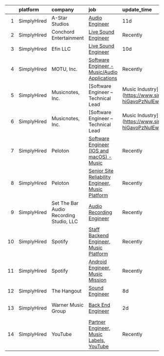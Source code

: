 

|    | platform    | company                                 | job                                                                                                                                                            | update_time   | location                |
|---:|:------------|:----------------------------------------|:---------------------------------------------------------------------------------------------------------------------------------------------------------------|:--------------|:------------------------|
|  1 | SimplyHired | A-Star Studios                          | [Audio Engineer](https://www.simplyhired.com/job/aRiTUwKxRWrRPArp1D7yFvOGWlSQXyszEPUoWtaJm6GplKNmaIHzrw?q=music+engineer)                                      | 11d           | Dallas, TX              |
|  2 | SimplyHired | Conchord Entertainment                  | [Live Sound Engineer](https://www.simplyhired.com/job/UEA40oo_tuyiPqvpC2XRNDDUAd6VWYQaSSZopTq90hge9e7ynS5vdw?q=music+engineer)                                 | Recently      | Boston, MA              |
|  3 | SimplyHired | Efin LLC                                | [Live Sound Engineer](https://www.simplyhired.com/job/1atPu-HCbdyZUhdJsDP6rpHZyCMqko22F9KdnlhSuWcNfSamXlEQVw?q=music+engineer)                                 | 10d           | Tampa, FL               |
|  4 | SimplyHired | MOTU, Inc.                              | [Software Engineer - Music/Audio Applications](https://www.simplyhired.com/job/VuLJ-igMUjfIMfjwleX6wwPZbjhPLCU5FU_neKZXVevucWcq5lQRNg?q=music+engineer)        | Recently      | Cambridge, MA           |
|  5 | SimplyHired | Musicnotes, Inc.                        | [Software Engineer – Technical Lead | Music Industry](https://www.simplyhired.com/job/hXNTMTE5fb0hsgbG51H7NHPfyD_Khna4Ey86Zlxt-hiGavoPzNuIEw?q=music+engineer) | 2d            | Remote                  |
|  6 | SimplyHired | Musicnotes, Inc.                        | [Software Engineer – Technical Lead | Music Industry](https://www.simplyhired.com/job/hXNTMTE5fb0hsgbG51H7NHPfyD_Khna4Ey86Zlxt-hiGavoPzNuIEw?q=music+engineer) | 2d            | Remote                  |
|  7 | SimplyHired | Peloton                                 | [Software Engineer (IOS and macOS) - Music](https://www.simplyhired.com/job/ykjT3tTHrJeAADE8rmtccMhbtLaXqkTl6wiqGEk4aZ5uCVNMd1eAGA?q=music+engineer)           | Recently      | Atlanta, GA             |
|  8 | SimplyHired | Peloton                                 | [Senior Site Reliability Engineer, Music Platform](https://www.simplyhired.com/job/zEvQ-EoUjww5a2ZNCuXI6F4pms9YBC-qot05DOGg-4-BcGYruPSwCA?q=music+engineer)    | Recently      | Atlanta, GA +1 location |
|  9 | SimplyHired | Set The Bar Audio Recording Studio, LLC | [Audio Recording Engineer](https://www.simplyhired.com/job/Jv3iNb_Q-ojG2ToR6FjPExUMRfsYidw0VlsYy8_vhEWpX2UI4he8aA?q=music+engineer)                            | Recently      | Baltimore, MD           |
| 10 | SimplyHired | Spotify                                 | [Staff Backend Engineer, Music Platform](https://www.simplyhired.com/job/owOEM1v1E3sSx4NITCAF-wljs0dnQRNLE81bH_PsyJZbcoeVqfhDaA?q=music+engineer)              | Recently      | New York, NY            |
| 11 | SimplyHired | Spotify                                 | [Android Engineer, Music Mission](https://www.simplyhired.com/job/7bTDM128lEm7Smp5UDxR922NH009ihQnETzwZbCkWk83K8YjDLa6og?q=music+engineer)                     | Recently      | New York, NY            |
| 12 | SimplyHired | The Hangout                             | [Sound Engineer](https://www.simplyhired.com/job/wcbKzkINcRCZ4e5VTzEf0Pzzjz3J1k72xGbFkm_0HxQrCl-YhYLWMg?q=music+engineer)                                      | 8d            | Myrtle Beach, SC        |
| 13 | SimplyHired | Warner Music Group                      | [Back End Engineer](https://www.simplyhired.com/job/KpOjAsaaFwHSCNZ8ItZvjf_eRPNzbLiwzgL-63UU0qGQu5aXQlf2-Q?q=music+engineer)                                   | 2d            | Los Angeles, CA         |
| 14 | SimplyHired | YouTube                                 | [Partner Engineer, Music Labels, YouTube](https://www.simplyhired.com/job/p5A7bm4m3RQB9AmIgVJI7kyedlcb5LbFn1VuxJDzruSHXt3M681yug?q=music+engineer)             | Recently      | New York, NY            |